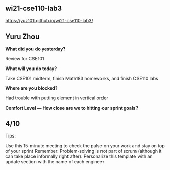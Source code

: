 ## wi21-cse110-lab3
https://yuz101.github.io/wi21-cse110-lab3/
## Yuru Zhou
**What did you do yesterday?**

Review for CSE101

**What will you do today?**

Take CSE101 midterm, finish Math183 homeworks, and finish CSE110 labs

**Where are you blocked?**

Had trouble with putting element in vertical order

**Comfort Level — How close are we to hitting our sprint goals?**

4/10
--

Tips:

Use this 15-minute meeting to check the pulse on your work and stay on top of your sprint
Remember: Problem-solving is not part of scrum (although it can take place informally right after).
Personalize this template with an update section with the name of each engineer
